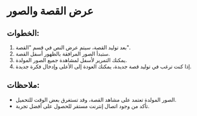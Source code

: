 # عرض القصة والصور

## الخطوات:

1. بعد توليد القصة، سيتم عرض النص في قسم "القصة".
2. ستبدأ الصور المرافقة بالظهور أسفل القصة.
3. يمكنك التمرير لأسفل لمشاهدة جميع الصور المولدة.
4. إذا كنت ترغب في توليد قصة جديدة، يمكنك العودة إلى الأعلى وإدخال فكرة جديدة.

## ملاحظات:

- الصور المولدة تعتمد على مشاهد القصة، وقد تستغرق بعض الوقت للتحميل.
- تأكد من وجود اتصال إنترنت مستقر للحصول على أفضل تجربة.